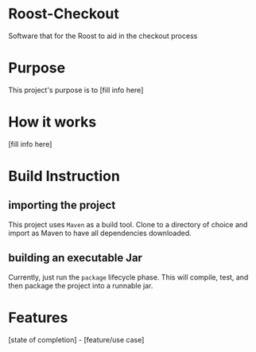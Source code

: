 # Roost-Checkout
Software that for the Roost to aid in the checkout process

# Purpose
This project's purpose is to [fill info here]

# How it works
[fill info here]

# Build Instruction
## importing the project
This project uses `Maven` as a build tool. Clone to a directory of choice and import as Maven to have all dependencies downloaded.
## building an executable Jar
Currently, just run the `package` lifecycle phase. This will compile, test, and then package the project into a runnable jar.

# Features
[state of completion] - [feature/use case]
